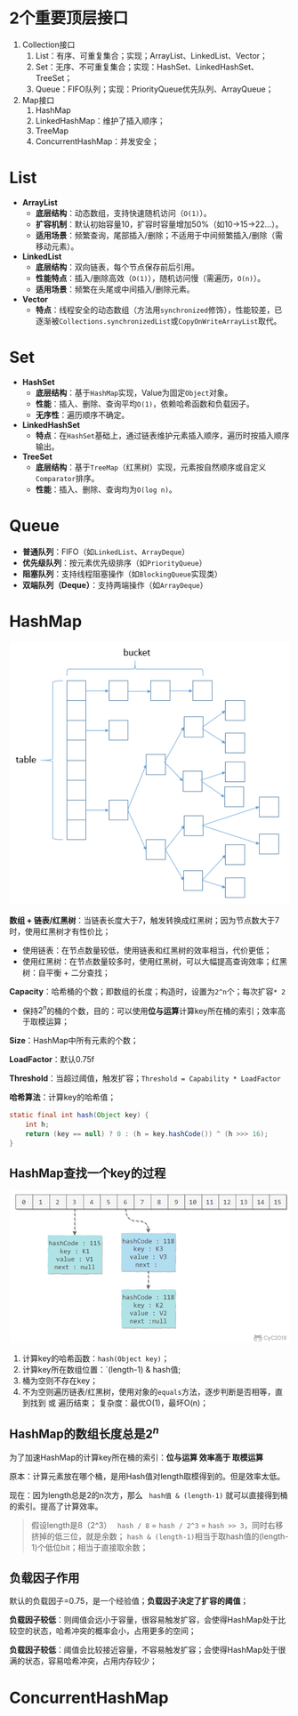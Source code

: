 
# 2个重要顶层接口

1. Collection接口
	1. List：有序、可重复集合；实现；ArrayList、LinkedList、Vector；
	2. Set：无序、不可重复集合；实现：HashSet、LinkedHashSet、TreeSet；
	3. Queue：FIFO队列；实现：PriorityQueue优先队列、ArrayQueue；
2. Map接口
	1. HashMap
	2. LinkedHashMap：维护了插入顺序；
	3. TreeMap
	4. ConcurrentHashMap：并发安全；




# List
- **ArrayList**
    - **底层结构**：动态数组，支持快速随机访问（`O(1)`）。
    - **扩容机制**：默认初始容量10，扩容时容量增加50%（如10→15→22...）。
    - **适用场景**：频繁查询，尾部插入/删除；不适用于中间频繁插入/删除（需移动元素）。
- **LinkedList**
    - **底层结构**：双向链表，每个节点保存前后引用。
    - **性能特点**：插入/删除高效（`O(1)`），随机访问慢（需遍历，`O(n)`）。
    - **适用场景**：频繁在头尾或中间插入/删除元素。
- **Vector**
    - **特点**：线程安全的动态数组（方法用`synchronized`修饰），性能较差，已逐渐被`Collections.synchronizedList`或`CopyOnWriteArrayList`取代。
# Set
- **HashSet**
    - **底层结构**：基于`HashMap`实现，Value为固定`Object`对象。
    - **性能**：插入、删除、查询平均`O(1)`，依赖哈希函数和负载因子。
    - **无序性**：遍历顺序不确定。
- **LinkedHashSet**
    - **特点**：在`HashSet`基础上，通过链表维护元素插入顺序，遍历时按插入顺序输出。
- **TreeSet**
    - **底层结构**：基于`TreeMap`（红黑树）实现，元素按自然顺序或自定义`Comparator`排序。
    - **性能**：插入、删除、查询均为`O(log n)`。

# Queue

- **普通队列**：FIFO（如`LinkedList`、`ArrayDeque`）
- **优先级队列**：按元素优先级排序（如`PriorityQueue`）
- **阻塞队列**：支持线程阻塞操作（如`BlockingQueue`实现类）
- **双端队列（Deque）**：支持两端操作（如`ArrayDeque`）




# HashMap

![](../../images/java-hashmap.jpg)

**数组 + 链表/红黑树**：当链表长度大于7，触发转换成红黑树；因为节点数大于7时，使用红黑树才有性价比；
- 使用链表：在节点数量较低，使用链表和红黑树的效率相当，代价更低；
- 使用红黑树：在节点数量较多时，使用红黑树，可以大幅提高查询效率；红黑树：自平衡 + 二分查找；

**Capacity**：哈希桶的个数；即数组的长度；构造时，设置为`2^n`个；每次扩容`* 2`
- 保持$2^n$的桶的个数，目的：可以使用**位与运算**计算key所在桶的索引；效率高于取模运算；

**Size**：HashMap中所有元素的个数；

**LoadFactor**：默认0.75f

**Threshold**：当超过阈值，触发扩容；`Threshold = Capability * LoadFactor`

**哈希算法**：计算key的哈希值；

```java
static final int hash(Object key) {
    int h;
    return (key == null) ? 0 : (h = key.hashCode()) ^ (h >>> 16);
}
```

## HashMap查找一个key的过程

![](../../images/java-hashmap-哈希冲突.png)

1. 计算key的哈希函数：`hash(Object key)`；
2. 计算key所在数组位置：`(length-1) & hash值;
3. 桶为空则不存在key；
4. 不为空则遍历链表/红黑树，使用对象的`equals`方法，逐步判断是否相等，直到找到 或 遍历结束；
	复杂度：最优O(1)，最坏O(n)；


## HashMap的数组长度总是$2^n$

为了加速HashMap的计算key所在桶的索引：**位与运算 效率高于 取模运算**

原本：计算元素放在哪个桶，是用Hash值对length取模得到的。但是效率太低。

现在：因为length总是2的n次方，那么 ` hash值 & (length-1)` 就可以直接得到桶的索引。提高了计算效率。

> 假设length是8（2^3）
> ` hash / 8` = ` hash / 2^3 ` = ` hash >> 3 `，同时右移挤掉的低三位，就是余数；
> ` hash & (length-1) `相当于取hash值的(length-1)个低位bit；相当于直接取余数；


## 负载因子作用

默认的负载因子=0.75，是一个经验值；**负载因子决定了扩容的阈值**；

**负载因子较低**：则阈值会远小于容量，很容易触发扩容，会使得HashMap处于比较空的状态，哈希冲突的概率会小，占用更多的空间；

**负载因子较低**：阈值会比较接近容量，不容易触发扩容；会使得HashMap处于很满的状态，容易哈希冲突，占用内存较少；


# ConcurrentHashMap
